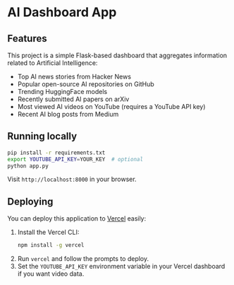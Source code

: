 # AI Dashboard App

## Features

This project is a simple Flask-based dashboard that aggregates information related to Artificial Intelligence:

- Top AI news stories from Hacker News
- Popular open-source AI repositories on GitHub
- Trending HuggingFace models
- Recently submitted AI papers on arXiv
- Most viewed AI videos on YouTube (requires a YouTube API key)
- Recent AI blog posts from Medium

## Running locally

```bash
pip install -r requirements.txt
export YOUTUBE_API_KEY=YOUR_KEY  # optional
python app.py
```

Visit `http://localhost:8000` in your browser.

## Deploying

You can deploy this application to [Vercel](https://vercel.com/) easily:

1. Install the Vercel CLI:
   ```bash
   npm install -g vercel
   ```
2. Run `vercel` and follow the prompts to deploy.
3. Set the `YOUTUBE_API_KEY` environment variable in your Vercel dashboard if you want video data.

